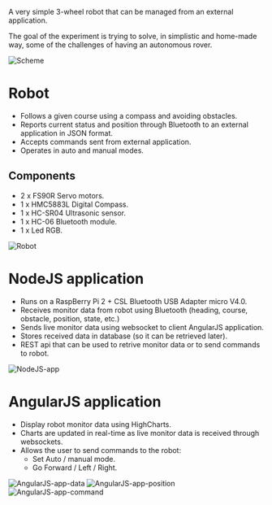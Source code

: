 A very simple 3-wheel robot that can be managed from an external application.

The goal of the experiment is trying to solve, in simplistic and home-made way, some of the challenges of having an autonomous rover.

![Scheme](https://github.com/albertoft/robot/blob/master/doc/robot-scheme.png)

# Robot
* Follows a given course using a compass and avoiding obstacles.
* Reports current status and position through Bluetooth to an external application in JSON format.
* Accepts commands sent from external application.
* Operates in auto and manual modes.

## Components
* 2 x FS90R Servo motors.
* 1 x HMC5883L Digital Compass.
* 1 x HC-SR04 Ultrasonic sensor.
* 1 x HC-06 Bluetooth module.
* 1 x Led RGB.

![Robot](https://github.com/albertoft/robot/blob/master/doc/img/robot-1.jpg)

# NodeJS application
* Runs on a RaspBerry Pi 2 + CSL Bluetooth USB Adapter micro V4.0.
* Receives monitor data from robot using Bluetooth (heading, course, obstacle, position, state, etc.)
 * Sends live monitor data using websocket to client AngularJS application.
 * Stores received data in database (so it can be retrieved later).
* REST api that can be used to retrive monitor data or to send commands to robot.

![NodeJS-app](https://github.com/albertoft/robot/blob/master/doc/img/nodeapp-1-auto.jpg)

# AngularJS application
* Display robot monitor data using HighCharts.
 * Charts are updated in real-time as live monitor data is received through websockets. 
* Allows the user to send commands to the robot:
  * Set Auto / manual mode.
  * Go Forward / Left / Right.

![AngularJS-app-data](https://github.com/albertoft/robot/blob/master/doc/img/angularapp-monitor-data.jpg)
![AngularJS-app-position](https://github.com/albertoft/robot/blob/master/doc/img/angularapp-monitor-position.jpg)
![AngularJS-app-command](https://github.com/albertoft/robot/blob/master/doc/img/angularapp-command.PNG)
